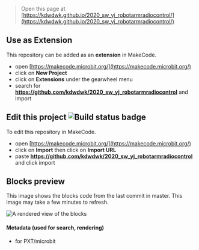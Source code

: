 
> Open this page at [https://kdwdwk.github.io/2020_sw_yj_robotarmradiocontrol/](https://kdwdwk.github.io/2020_sw_yj_robotarmradiocontrol/)

## Use as Extension

This repository can be added as an **extension** in MakeCode.

* open [https://makecode.microbit.org/](https://makecode.microbit.org/)
* click on **New Project**
* click on **Extensions** under the gearwheel menu
* search for **https://github.com/kdwdwk/2020_sw_yj_robotarmradiocontrol** and import

## Edit this project ![Build status badge](https://github.com/kdwdwk/2020_sw_yj_robotarmradiocontrol/workflows/MakeCode/badge.svg)

To edit this repository in MakeCode.

* open [https://makecode.microbit.org/](https://makecode.microbit.org/)
* click on **Import** then click on **Import URL**
* paste **https://github.com/kdwdwk/2020_sw_yj_robotarmradiocontrol** and click import

## Blocks preview

This image shows the blocks code from the last commit in master.
This image may take a few minutes to refresh.

![A rendered view of the blocks](https://github.com/kdwdwk/2020_sw_yj_robotarmradiocontrol/raw/master/.github/makecode/blocks.png)

#### Metadata (used for search, rendering)

* for PXT/microbit
<script src="https://makecode.com/gh-pages-embed.js"></script><script>makeCodeRender("{{ site.makecode.home_url }}", "{{ site.github.owner_name }}/{{ site.github.repository_name }}");</script>
